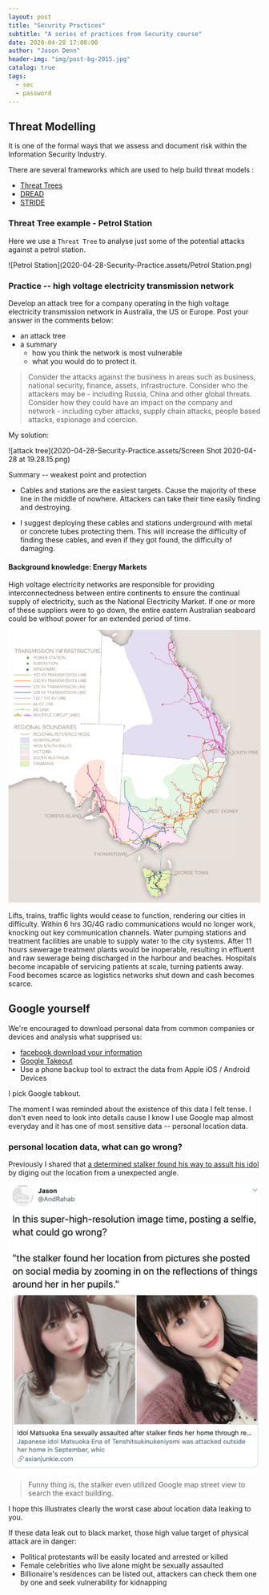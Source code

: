 ```yaml
---
layout: post
title: "Security Practices"
subtitle: "A series of practices from Security course"
date: 2020-04-28 17:00:00
author: "Jason Denn"
header-img: "img/post-bg-2015.jpg"
catalog: true
tags:
  - sec
  - password
---
```




## Threat Modelling
It is one of the formal ways that we assess and document risk within the Information Security Industry. 

There are several frameworks which are used to help build threat models : 

*   [Threat Trees](https://www.schneier.com/academic/archives/1999/12/attack_trees.html)
*   [DREAD](https://en.wikipedia.org/wiki/DREAD_(risk_assessment_model))
*   [STRIDE](https://en.wikipedia.org/wiki/STRIDE_(security))

### Threat Tree example - Petrol Station

Here we use a `Threat Tree` to analyse just some of the potential attacks against a petrol station. 

![Petrol Station](2020-04-28-Security-Practice.assets/Petrol Station.png)

### Practice -- high voltage electricity transmission network

Develop an attack tree for a company operating in the high voltage electricity transmission network in Australia, the US or Europe. Post your answer in the comments below:

-   an attack tree 
-   a summary
    -   how you think the network is most vulnerable
    -   what you would do to protect it.

>   Consider the attacks against the business in areas such as business, national security, finance, assets, infrastructure. Consider who the attackers may be - including Russia, China and other global threats. Consider how they could have an impact on the company and network - including cyber attacks, supply chain attacks, people based attacks, espionage and coercion.



My solution:

![attack tree](2020-04-28-Security-Practice.assets/Screen Shot 2020-04-28 at 19.28.15.png)

Summary -- weakest point and protection

-   Cables and stations are the easiest targets. Cause the majority of these line in the middle of nowhere. Attackers can take their time easily finding and destroying.

-   I suggest deploying these cables and stations underground with metal or concrete tubes protecting them. This will increase the difficulty of finding these cables, and even if they got found, the difficulty of damaging. 



#### Background knowledge: Energy Markets

High voltage electricity networks are responsible for providing interconnectedness between entire continents to ensure the continual supply of electricity, such as the National Electricity Market. If one or more of these suppliers were to go down, the entire eastern Australian seaboard could be without power for an extended period of time.

![ElectricalTransmissionInfrastructureMap](2020-04-28-Security-Practice.assets/ElectricalTransmissionInfrastructureMap.png)

Lifts, trains, traffic lights would cease to function, rendering our cities in difficulty. Within 6 hrs 3G/4G radio communications would no longer work, knocking out key communication channels. Water pumping stations and treatment facilities are unable to supply water to the city systems. After 11 hours sewerage treatment plants would be inoperable, resulting in effluent and raw sewerage being discharged in the harbour and beaches. Hospitals become incapable of servicing patients at scale, turning patients away. Food becomes scarce as logistics networks shut down and cash becomes scarce. 



## Google yourself

We're encouraged to download personal data from common companies or devices and analysis what supprised us:

-   [facebook download your information](https://www.facebook.com/dyi)
-   [Google Takeout](https://takeout.google.com/settings/takeout)
-   Use a phone backup tool to extract the data from Apple iOS / Android Devices

I pick Google tabkout. 

The moment I was reminded about the existence of this data I felt tense. I don't even need to look into details cause I know I use Google map almost everyday and it has one of most sensitive data -- personal location data. 

### personal location data, what can go wrong?

Previously I shared that [a determined stalker found his way to assult his idol](https://twitter.com/AndRahab/status/1233669099055538176) by diging out the location from a unexpected angle.

![image-20200428202820549](2020-04-28-security-practice.assets/image-20200428202820549.png)

>   Funny thing is, the stalker even utilized Google map street view to search the exact building. 

I hope this illustrates clearly the worst case about location data leaking to you.

If these data leak out to black market, those high value target of physical attack are in danger:

-   Political protestants will be easily located and arrested or killed
-   Female celebrities who live alone might be sexually assaulted
-   Billionaire's residences can be listed out, attackers can check them one by one and seek vulnerability for kidnapping




